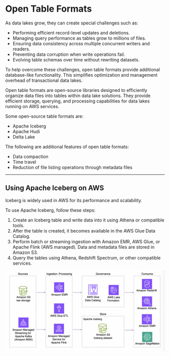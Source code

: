 # Open Table Formats

As data lakes grow, they can create special challenges such as:

* Performing efficient record-level updates and deletions.
* Managing query performance as tables grow to millions of files.
* Ensuring data consistency across multiple concurrent writers and readers.
* Preventing data corruption when write operations fail.
* Evolving table schemas over time without rewriting datasets.

To help overcome these challenges, open table formats provide additional database-like functionality. This simplifies optimization and management overhead of transactional data lakes.

Open table formats are open-source libraries designed to efficiently organize data files into tables within data lake solutions. They provide efficient storage, querying, and processing capabilities for data lakes running on AWS services.

Some open-source table formats are:

* Apache Iceberg
* Apache Hudi
* Delta Lake

The following are additional features of open table formats:

* Data compaction
* Time travel
* Reduction of file listing operations through metadata files

---
## Using Apache Iceberg on AWS

Iceberg is widely used in AWS for its performance and scalability.

To use Apache Iceberg, follow these steps:
1.  Create an Iceberg table and write data into it using Athena or compatible tools.
2.  After the table is created, it becomes available in the AWS Glue Data Catalog.
3.  Perform batch or streaming ingestion with Amazon EMR, AWS Glue, or Apache Flink (AWS managed). Data and metadata files are stored in Amazon S3.
4.  Query the tables using Athena, Redshift Spectrum, or other compatible services.

![iceberg](images/iceberg.png)